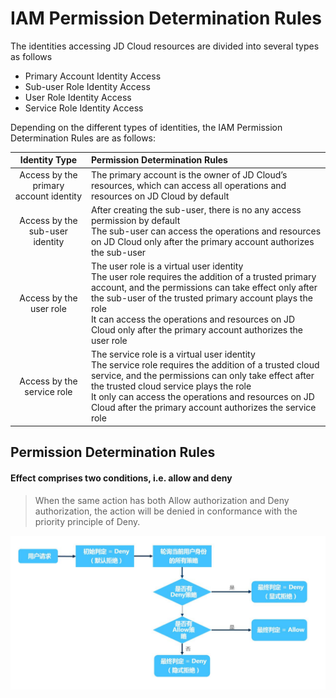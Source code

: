 # IAM Permission Determination Rules

The identities accessing JD Cloud resources are divided into several types as follows
 - Primary Account Identity Access
 - Sub-user Role Identity Access
 - User Role Identity Access
 - Service Role Identity Access

Depending on the different types of identities, the IAM Permission Determination Rules are as follows:

|  Identity Type | Permission Determination Rules |
| :----------: | :----------------- |
|  Access by the primary account identity   |     The primary account is the owner of JD Cloud’s resources, which can access all operations and resources on JD Cloud by default      |
|  Access by the sub-user identity  |    After creating the sub-user, there is no any access permission by default<br>The sub-user can access the operations and resources on JD Cloud only after the primary account authorizes the sub-user|
|  Access by the user role   |   The user role is a virtual user identity<br>The user role requires the addition of a trusted primary account, and the permissions can take effect only after the sub-user of the trusted primary account plays the role<br>It can access the operations and resources on JD Cloud only after the primary account authorizes the user role  |
|  Access by the service role |     The service role is a virtual user identity<br>The service role requires the addition of a trusted cloud service, and the permissions can only take effect after the trusted cloud service plays the role<br>It only can access the operations and resources on JD Cloud after the primary account authorizes the service role  |

## Permission Determination Rules

#### Effect comprises two conditions, i.e. allow and deny

> When the same action has both Allow authorization and Deny authorization, the action will be denied in conformance with the priority principle of Deny.

![权限判断规则](../../../../../image/IAM/PolicyManagement/权限判断规则.jpg)
